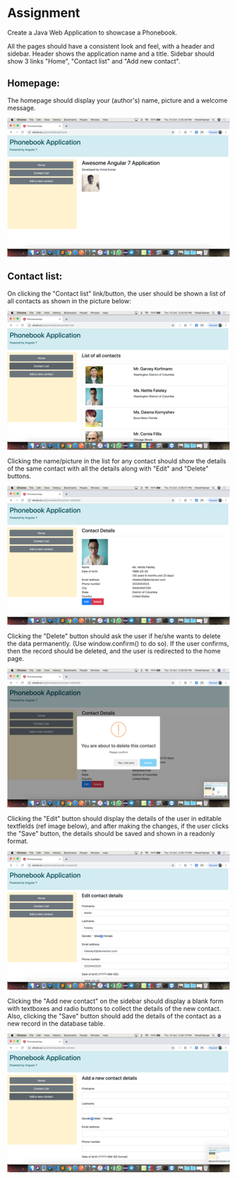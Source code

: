 # Assignment

Create a Java Web Application to showcase a Phonebook. 


All the pages should have a consistent look and feel, with a header and sidebar. Header shows the application name and a title. Sidebar should show 3 links "Home", "Contact list" and "Add new contact".

## Homepage:

The homepage should display your (author's) name, picture and a welcome message.

<img src="./images/1.png">

##  Contact list:

On clicking the "Contact list" link/button, the user should be shown a list of all contacts as shown in the picture below:

<img src="./images/2.png" >

Clicking the name/picture in the list for any contact should show the details of the same contact with all the details along with "Edit" and "Delete" buttons.

<img src="./images/3.png">

Clicking the "Delete" button should ask the user if he/she wants to delete the data permanently. (Use window.confirm() to do so). If the user confirms, then the record should be deleted, and the user is redirected to the home page.

<img src="./images/4.png">

Clicking the "Edit" button should display the details of the user in editable textfields (ref image below), and after making the changes, if the user clicks the "Save" button, the details should be saved and shown in a readonly format.

<img src="./images/5.png">

Clicking the "Add new contact" on the sidebar should display a blank form with textboxes and radio buttons to collect the details of the new contact. Also, clicking the "Save" button should add the details of the contact as a new record in the database table.

<img src="./images/6.png">